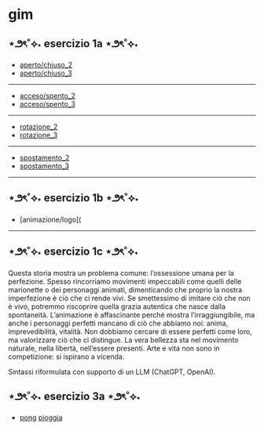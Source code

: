 # gim

## ⋆౨ৎ˚⟡˖ esercizio 1a ⋆౨ৎ˚⟡˖
- [aperto/chiuso_2](https://kikerio.github.io/gim/Esercizio_1A/aperto_chiuso_2.html)
- [aperto/chiuso_3](https://kikerio.github.io/gim/Esercizio_1A/aperto_chiuso_3.html)
---
- [acceso/spento_2](https://kikerio.github.io/gim/Esercizio_1A/acceso_spento_2.html)
- [acceso/spento_3](https://kikerio.github.io/gim/Esercizio_1A/acceso_spento_3.html)
---
- [rotazione_2](https://kikerio.github.io/gim/Esercizio_1A/rotazione_2.html)
- [rotazione_3](https://kikerio.github.io/gim/Esercizio_1A/rotazione_3.html)
---
- [spostamento_2](https://kikerio.github.io/gim/Esercizio_1A/spostamento_2.html)
- [spostamento_3](https://kikerio.github.io/gim/Esercizio_1A/spostamento_3.html)
---

## ⋆౨ৎ˚⟡˖ esercizio 1b ⋆౨ৎ˚⟡˖
- [animazione/logo](

---
## ⋆౨ৎ˚⟡˖ esercizio 1c ⋆౨ৎ˚⟡˖
Questa storia mostra un problema comune: l’ossessione umana per la perfezione. Spesso rincorriamo movimenti impeccabili come quelli delle marionette o dei personaggi animati, dimenticando che proprio la nostra imperfezione è ciò che ci rende vivi. Se smettessimo di imitare ciò che non è vivo, potremmo riscoprire quella grazia autentica che nasce dalla spontaneità. L’animazione è affascinante perché mostra l’irraggiungibile, ma anche i personaggi perfetti mancano di ciò che abbiamo noi: anima, imprevedibilità, vitalità. Non dobbiamo cercare di essere perfetti come loro, ma valorizzare ciò che ci distingue. La vera bellezza sta nel movimento naturale, nella libertà, nell’essere presenti. Arte e vita non sono in competizione: si ispirano a vicenda.

Sintassi riformulata con supporto di un LLM (ChatGPT, OpenAI).

## ⋆౨ৎ˚⟡˖ esercizio 3a ⋆౨ৎ˚⟡˖
- [pong](https://kikerio.github.io/gim/Esercizio_3A/esercizio_3a_pong/esercizio_3a_pong.html)
 [pioggia](https://kikerio.github.io/gim/Esercizio_3A/esercizio_3a_pioggia/esercizio_3a_pioggia.html)
